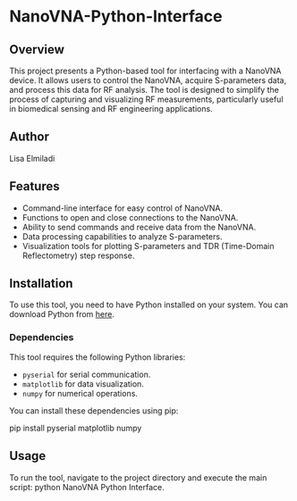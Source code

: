 # NanoVNA-Python-Interface


## Overview
This project presents a Python-based tool for interfacing with a NanoVNA device. It allows users to control the NanoVNA, acquire S-parameters data, and process this data for RF analysis. The tool is designed to simplify the process of capturing and visualizing RF measurements, particularly useful in biomedical sensing and RF engineering applications.

## Author
Lisa Elmiladi

## Features
- Command-line interface for easy control of NanoVNA.
- Functions to open and close connections to the NanoVNA.
- Ability to send commands and receive data from the NanoVNA.
- Data processing capabilities to analyze S-parameters.
- Visualization tools for plotting S-parameters and TDR (Time-Domain Reflectometry) step response.

## Installation
To use this tool, you need to have Python installed on your system. You can download Python from [here](https://www.python.org/downloads/).

### Dependencies
This tool requires the following Python libraries:
- `pyserial` for serial communication.
- `matplotlib` for data visualization.
- `numpy` for numerical operations.

You can install these dependencies using pip:

pip install pyserial matplotlib numpy

## Usage
To run the tool, navigate to the project directory and execute the main script:
python NanoVNA Python Interface.

